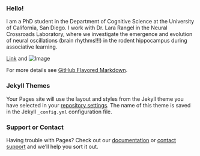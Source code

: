 ### Hello!

I am a PhD student in the Department of Cognitive Science at the University of California, San Diego. I work with Dr. Lara Rangel in the Neural Crossroads Laboratory, where we investigate the emergence and evolution of neural oscillations (brain rhythms!!!) in the rodent hippocampus during associative learning. 

[Link](https://github.com/pdrivier/pdrivier.github.io/blob/master/Riviere_CV.pdf) and ![Image](src)


For more details see [GitHub Flavored Markdown](https://guides.github.com/features/mastering-markdown/).

### Jekyll Themes

Your Pages site will use the layout and styles from the Jekyll theme you have selected in your [repository settings](https://github.com/pdrivier/pdrivier.github.io/settings). The name of this theme is saved in the Jekyll `_config.yml` configuration file.

### Support or Contact

Having trouble with Pages? Check out our [documentation](https://help.github.com/categories/github-pages-basics/) or [contact support](https://github.com/contact) and we’ll help you sort it out.
